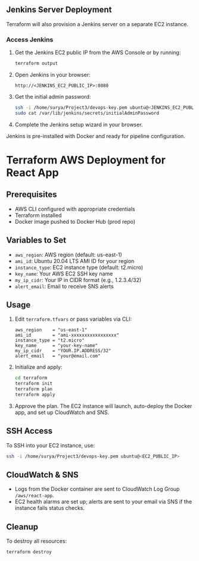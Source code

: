 ## Jenkins Server Deployment

Terraform will also provision a Jenkins server on a separate EC2 instance.

### Access Jenkins

1. Get the Jenkins EC2 public IP from the AWS Console or by running:
   ```bash
   terraform output
   ```
2. Open Jenkins in your browser:
   ```
   http://<JENKINS_EC2_PUBLIC_IP>:8080
   ```
3. Get the initial admin password:
   ```bash
   ssh -i /home/surya/Project3/devops-key.pem ubuntu@<JENKINS_EC2_PUBLIC_IP>
   sudo cat /var/lib/jenkins/secrets/initialAdminPassword
   ```
4. Complete the Jenkins setup wizard in your browser.

Jenkins is pre-installed with Docker and ready for pipeline configuration.
# Terraform AWS Deployment for React App

## Prerequisites
- AWS CLI configured with appropriate credentials
- Terraform installed
- Docker image pushed to Docker Hub (prod repo)

## Variables to Set
- `aws_region`: AWS region (default: us-east-1)
- `ami_id`: Ubuntu 20.04 LTS AMI ID for your region
- `instance_type`: EC2 instance type (default: t2.micro)
- `key_name`: Your AWS EC2 SSH key name
- `my_ip_cidr`: Your IP in CIDR format (e.g., 1.2.3.4/32)
- `alert_email`: Email to receive SNS alerts

## Usage
1. Edit `terraform.tfvars` or pass variables via CLI:
   ```hcl
   aws_region    = "us-east-1"
   ami_id        = "ami-xxxxxxxxxxxxxxxxx"
   instance_type = "t2.micro"
   key_name      = "your-key-name"
   my_ip_cidr    = "YOUR.IP.ADDRESS/32"
   alert_email   = "your@email.com"
   ```
2. Initialize and apply:
   ```bash
   cd terraform
   terraform init
   terraform plan
   terraform apply
   ```

3. Approve the plan. The EC2 instance will launch, auto-deploy the Docker app, and set up CloudWatch and SNS.

## SSH Access
To SSH into your EC2 instance, use:
```bash
ssh -i /home/surya/Project3/devops-key.pem ubuntu@<EC2_PUBLIC_IP>
```

## CloudWatch & SNS
- Logs from the Docker container are sent to CloudWatch Log Group `/aws/react-app`.
- EC2 health alarms are set up; alerts are sent to your email via SNS if the instance fails status checks.

## Cleanup
To destroy all resources:
```bash
terraform destroy
```
